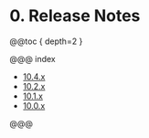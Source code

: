 # 0. Release Notes

@@toc { depth=2 }

@@@ index

* [10.4.x](10.4.x.md)
* [10.2.x](10.2.x.md)
* [10.1.x](10.1.x.md)
* [10.0.x](10.0.x.md)

@@@
